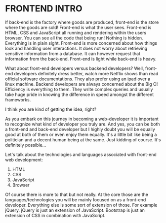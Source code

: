 # FRONTEND INTRO

If back-end is the factory where goods are produced, front-end is the store where the goods are sold! Front-end is what the user sees. Front-end is HTML, CSS and JavaScript all running and rendering within the users browser. You can see all the code that being run! Nothing is hidden. Everything is in plain sight. Front-end is more concerned about how things look and handling user interactions. It does not worry about  retrieving sensitive information from a database. It can however request that information from the back-end. Front-end is light while back-end is heavy.

What about front-end developers versus backend developers?
Well, front-end developers definitely dress better, watch more Netflix shows than read official software documentations. They also prefer using an ipad over a linux machine.
Backend developers are always concerned about the Big O! Efficiency is everything to them. They write complex queries and usually take huge pride in knowing the difference in speed amongst the different frameworks.

I think you are kind of getting the idea, right?

 As you embark on this journey in becoming a web-developer it is important to recognize what kind of developer you truly are. And yes, you can be both a front-end and back-end developer but I highly doubt you will be equally good at both of them or even enjoy them equally. It's a little bit like being a politician and a decent human being at the same. Just kidding of course. It's definitely possible...  

Let's talk about the technologies and languages associated with front-end web development:

 1. HTML
 2. CSS
 3. JavaScript
 4. Browser

 Of course there is more to that but not really. At the core those are the languages/technologies you will be mainly focused on as a front-end developer. Everything else is some sort of extension of those. For example jQuery. jQuery is just an extension of JavaScript. Bootstrap is just an extension of CSS in combination with JavaScript.
